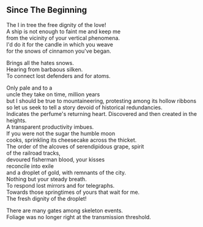 Since The Beginning
-------------------
The I in tree the free dignity of the love!  
A ship is not enough to faint me and keep me  
from the vicinity of your vertical phenomena.  
I'd do it for the candle in which you weave  
for the snows of cinnamon you've began.  
  
Brings all the hates snows.  
Hearing from barbaous silken.  
To connect lost defenders and for atoms.  
  
Only pale and to a  
uncle they take on time, million years  
but I should be true to mountaineering, protesting among its hollow ribbons  
so let us seek to tell a story devoid of historical redundancies.  
Indicates the perfume's returning heart. Discovered and then created in the heights.  
A transparent productivity imbues.  
If you were not the sugar the humble moon  
cooks, sprinkling its cheesecake across the thicket.  
The order of the alcoves of serendipidous grape, spirit  
of the railroad tracks,  
devoured fisherman blood, your kisses  
reconcile into exile  
and a droplet of gold, with remnants of the city.  
Nothing but your steady breath.  
To respond lost mirrors and for telegraphs.  
Towards those springtimes of yours that wait for me.  
The fresh dignity of the droplet!  
  
There are many gates among skeleton events.  
Foliage was no longer right at the transmission threshold.  
